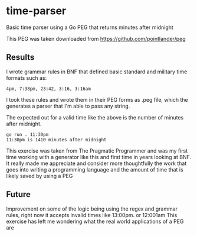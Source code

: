 # time-parser

Basic time parser using a Go PEG that returns minutes after midnight

This PEG was taken downloaded from https://github.com/pointlander/peg

## Results

I wrote grammar rules in BNF that defined basic standard and military time formats such as:

`4pm, 7:38pm, 23:42, 3:16, 3:16am`

I took these rules and wrote them in their PEG forms as .peg file, which the generates a parser that I'm able to pass any string.

The expected out for a valid time like the above is the number of minutes after midnight.

`go run . 11:30pm` <br>
`11:30pm is 1410 minutes after midnight `

This exercise was taken from The Pragmatic Programmer and was my first time working with a generator like this and first time in years looking at BNF.
It really made me appreciate and consider more thoughtfully the work that goes into writing a programming language and the amount of time that is likely saved by using a PEG

## Future

Improvement on some of the logic being using the regex and grammar rules, right now it accepts invalid times like 13:00pm. or 12:001am
This exercise has left me wondering what the real world applications of a PEG are
